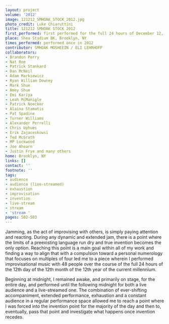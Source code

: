 ```yaml
---
layout: project
volume: '2012'
image: 121212_SMHOAK_STOCK_2012.jpg
photo_credit: Luke Chiaruttini
title: 121212 SMHOAK STOCK 2012
first_performed: first performed for the full 24 hours of December 12, 2012
place: Shea Stadium BK, Brooklyn, NY
times_performed: performed once in 2012
contributor: SMHOAK MOSHEEIN / ELI LEHRHOFF
collaborators:
- Brandon Perry
- Nat Roe
- Patrick Stankard
- Dan McNeil
- Adam Markiewicz
- Ryan William Downey
- Mark Shue
- Amey Shue
- Emi Kariya
- Leah McManigle
- Patrick Noecker
- Alaina Stamatis
- Pat Spadine
- Turner Williams
- Alexander Perrelli
- Chris Uphues
- Erik Zajaceskowsi
- Ted McGrath
- MP Lockwood
- Joe Ahearn
- Justin Frye and many others
home: Brooklyn, NY
links: []
contact: ''
footnote: ''
tags:
- audience
- audience (live-streamed)
- exhaustion
- improvisation
- invention
- live-stream
- stream
- 'stream '
pages: 502-503
---
```


Jamming, as the act of improvising with others, is simply paying attention and reacting. During any dynamic and extended jam, there is a point where the limits of a preexisting language run dry and true invention becomes the only option. Reaching this point is a main goal within all of my work and finding a way to align that with a compulsion toward a personal numerology that focuses on multiples of four led me to a piece wherein I performed improvisational music with 48 people over the course of the full 24 hours of the 12th day of the 12th month of the 12th year of the current millennium.

Beginning at midnight, I remained awake, and primarily on stage, for the entire day, and performed until the following midnight for both a live audience and a live-streamed one. The combination of ever-shifting accompaniment, extended performance, exhaustion and a constant audience in a regular performance space allowed me to reach a point where I was forced into the invention point for the majority of the day and then to, eventually, pass that point and investigate what happens once invention recedes.
